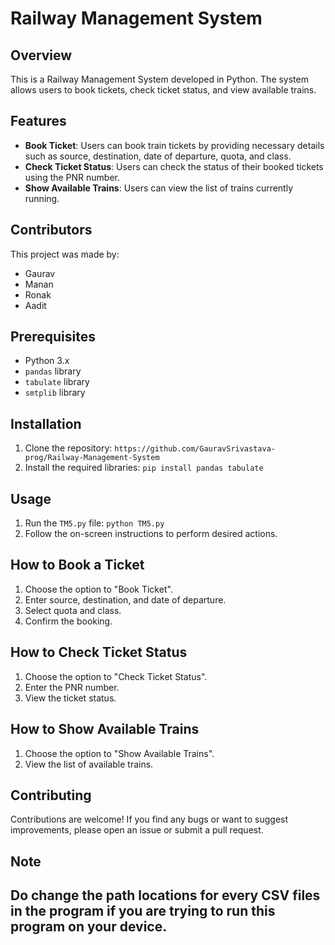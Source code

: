 # Railway Management System

## Overview
This is a Railway Management System developed in Python. The system allows users to book tickets, check ticket status, and view available trains.

## Features
- **Book Ticket**: Users can book train tickets by providing necessary details such as source, destination, date of departure, quota, and class.
- **Check Ticket Status**: Users can check the status of their booked tickets using the PNR number.
- **Show Available Trains**: Users can view the list of trains currently running.

## Contributors
This project was made by:
- Gaurav
- Manan
- Ronak
- Aadit

## Prerequisites
- Python 3.x
- `pandas` library
- `tabulate` library
- `smtplib` library

## Installation
1. Clone the repository: `https://github.com/GauravSrivastava-prog/Railway-Management-System`
2. Install the required libraries: `pip install pandas tabulate`

## Usage
1. Run the `TM5.py` file: `python TM5.py`
2. Follow the on-screen instructions to perform desired actions.

## How to Book a Ticket
1. Choose the option to "Book Ticket".
2. Enter source, destination, and date of departure.
3. Select quota and class.
4. Confirm the booking.

## How to Check Ticket Status
1. Choose the option to "Check Ticket Status".
2. Enter the PNR number.
3. View the ticket status.

## How to Show Available Trains
1. Choose the option to "Show Available Trains".
2. View the list of available trains.

## Contributing
Contributions are welcome! If you find any bugs or want to suggest improvements, please open an issue or submit a pull request.

## Note 
Do change the path locations for every CSV files in the program if you are trying to run this program on your device.
---
